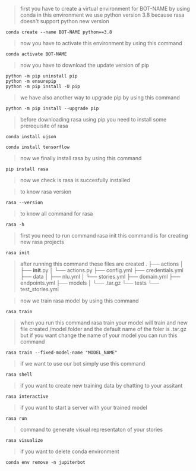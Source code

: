 >first you have to create a virtual environment for BOT-NAME by using conda
in this environment we use python version 3.8 because rasa doesn't support python new version
```
conda create --name BOT-NAME python==3.8
```
>now you have to activate this environment by using this command
```
conda activate BOT-NAME
```
>now you have to download the update version of pip
```
python -m pip uninstall pip
python -m ensurepip
python -m pip install -U pip
```
>we have also another way to upgrade pip by using this command
```
python -m pip install --upgrade pip
```
>before downloading rasa using pip you need to install some prerequisite of rasa
```
conda install ujson
```
```
conda install tensorflow
```
>now we finally install rasa by using this command
```
pip install rasa
```
>now we check is rasa is succesfully installed

>to know rasa version
```
rasa --version
```
>to know all command for rasa
```
rasa -h
```
>first you need to run command rasa init this command is for creating new rasa projects
```
rasa init
```

>after running this command these files are created
.
├── actions
│   ├── __init__.py
│   └── actions.py
├── config.yml
├── credentials.yml
├── data
│   ├── nlu.yml
│   └── stories.yml
├── domain.yml
├── endpoints.yml
├── models
│   └── <timestamp>.tar.gz
└── tests
   └── test_stories.yml


>now we train rasa model by using this command
```
rasa train
```
>when you run this command rasa train your model will train and new file created /model folder and the default name of the foler is <timestamp>.tar.gz but if you want change the name of your model you can run this command
```
rasa train --fixed-model-name "MODEL_NAME"
```
>if we want to use our bot simply use this command
```
rasa shell
```

>if you want to create new training data by chatting to your assitant
```
rasa interactive
```
>if you want to start a server with your trained model
```
rasa run
```
>command to generate visual representaton of your stories
```
rasa visualize
```
>if you want to delete conda environment
```
conda env remove -n jupiterbot
```
